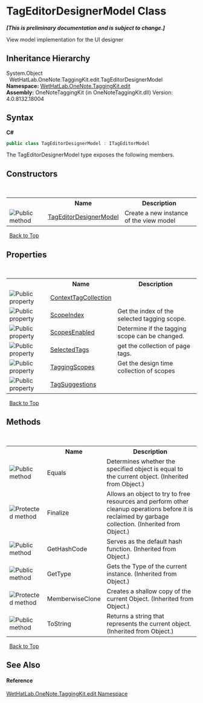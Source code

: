 # TagEditorDesignerModel Class
 _**\[This is preliminary documentation and is subject to change.\]**_

View model implementation for the UI designer


## Inheritance Hierarchy
System.Object<br />&nbsp;&nbsp;WetHatLab.OneNote.TaggingKit.edit.TagEditorDesignerModel<br />
**Namespace:**&nbsp;<a href="60ca3730-00cd-fce3-4009-523f3952fd9e">WetHatLab.OneNote.TaggingKit.edit</a><br />**Assembly:**&nbsp;OneNoteTaggingKit (in OneNoteTaggingKit.dll) Version: 4.0.8132.18004

## Syntax

**C#**<br />
``` C#
public class TagEditorDesignerModel : ITagEditorModel
```

The TagEditorDesignerModel type exposes the following members.


## Constructors
&nbsp;<table><tr><th></th><th>Name</th><th>Description</th></tr><tr><td>![Public method](media/pubmethod.gif "Public method")</td><td><a href="cb8c9d6e-ae74-f448-1d32-dd3cb46162b6">TagEditorDesignerModel</a></td><td>
Create a new instance of the view model</td></tr></table>&nbsp;
<a href="#tageditordesignermodel-class">Back to Top</a>

## Properties
&nbsp;<table><tr><th></th><th>Name</th><th>Description</th></tr><tr><td>![Public property](media/pubproperty.gif "Public property")</td><td><a href="7f356277-f494-a07c-2942-343dddd8de54">ContextTagCollection</a></td><td /></tr><tr><td>![Public property](media/pubproperty.gif "Public property")</td><td><a href="7bfcf7db-43df-1373-f568-18b2da84c019">ScopeIndex</a></td><td>
Get the index of the selected tagging scope.</td></tr><tr><td>![Public property](media/pubproperty.gif "Public property")</td><td><a href="446e30b5-14dc-4dee-7848-5a619204abcd">ScopesEnabled</a></td><td>
Determine if the tagging scope can be changed.</td></tr><tr><td>![Public property](media/pubproperty.gif "Public property")</td><td><a href="ef0905de-7428-6d38-7a7e-2f3cec1e797e">SelectedTags</a></td><td>
get the collection of page tags.</td></tr><tr><td>![Public property](media/pubproperty.gif "Public property")</td><td><a href="84a31ce5-0fef-faff-ea50-20032677696c">TaggingScopes</a></td><td>
Get the design time collection of scopes</td></tr><tr><td>![Public property](media/pubproperty.gif "Public property")</td><td><a href="6b29109e-bd3c-7e8c-cbb4-5f3efceb10a3">TagSuggestions</a></td><td /></tr></table>&nbsp;
<a href="#tageditordesignermodel-class">Back to Top</a>

## Methods
&nbsp;<table><tr><th></th><th>Name</th><th>Description</th></tr><tr><td>![Public method](media/pubmethod.gif "Public method")</td><td>Equals</td><td>
Determines whether the specified object is equal to the current object.
 (Inherited from Object.)</td></tr><tr><td>![Protected method](media/protmethod.gif "Protected method")</td><td>Finalize</td><td>
Allows an object to try to free resources and perform other cleanup operations before it is reclaimed by garbage collection.
 (Inherited from Object.)</td></tr><tr><td>![Public method](media/pubmethod.gif "Public method")</td><td>GetHashCode</td><td>
Serves as the default hash function.
 (Inherited from Object.)</td></tr><tr><td>![Public method](media/pubmethod.gif "Public method")</td><td>GetType</td><td>
Gets the Type of the current instance.
 (Inherited from Object.)</td></tr><tr><td>![Protected method](media/protmethod.gif "Protected method")</td><td>MemberwiseClone</td><td>
Creates a shallow copy of the current Object.
 (Inherited from Object.)</td></tr><tr><td>![Public method](media/pubmethod.gif "Public method")</td><td>ToString</td><td>
Returns a string that represents the current object.
 (Inherited from Object.)</td></tr></table>&nbsp;
<a href="#tageditordesignermodel-class">Back to Top</a>

## See Also


#### Reference
<a href="60ca3730-00cd-fce3-4009-523f3952fd9e">WetHatLab.OneNote.TaggingKit.edit Namespace</a><br />
